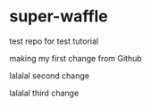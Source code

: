 # super-waffle
test repo for test tutorial

making my first change from Github

lalalal second change


lalalal third change
